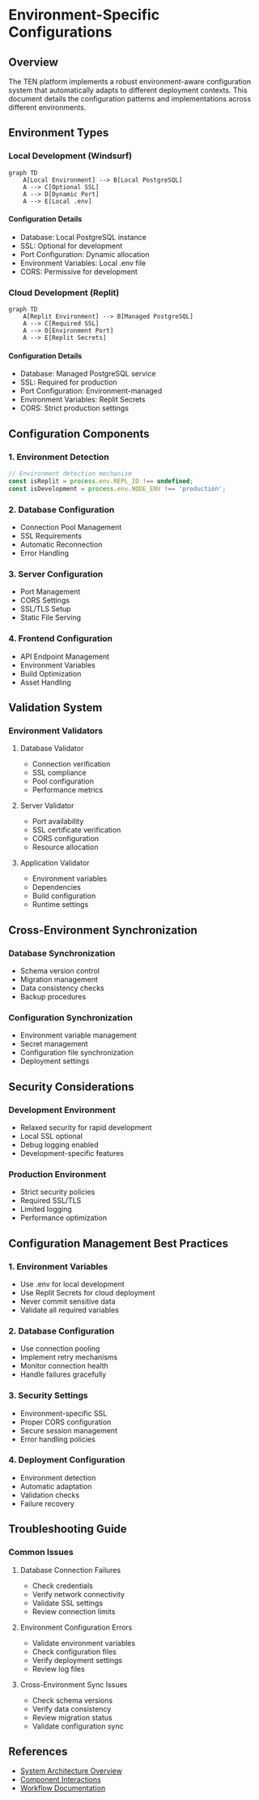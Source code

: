 # Environment-Specific Configurations

## Overview

The TEN platform implements a robust environment-aware configuration system that automatically adapts to different deployment contexts. This document details the configuration patterns and implementations across different environments.

## Environment Types

### Local Development (Windsurf)
```mermaid
graph TD
    A[Local Environment] --> B[Local PostgreSQL]
    A --> C[Optional SSL]
    A --> D[Dynamic Port]
    A --> E[Local .env]
```

#### Configuration Details
- Database: Local PostgreSQL instance
- SSL: Optional for development
- Port Configuration: Dynamic allocation
- Environment Variables: Local .env file
- CORS: Permissive for development

### Cloud Development (Replit)
```mermaid
graph TD
    A[Replit Environment] --> B[Managed PostgreSQL]
    A --> C[Required SSL]
    A --> D[Environment Port]
    A --> E[Replit Secrets]
```

#### Configuration Details
- Database: Managed PostgreSQL service
- SSL: Required for production
- Port Configuration: Environment-managed
- Environment Variables: Replit Secrets
- CORS: Strict production settings

## Configuration Components

### 1. Environment Detection
```typescript
// Environment detection mechanism
const isReplit = process.env.REPL_ID !== undefined;
const isDevelopment = process.env.NODE_ENV !== 'production';
```

### 2. Database Configuration
- Connection Pool Management
- SSL Requirements
- Automatic Reconnection
- Error Handling

### 3. Server Configuration
- Port Management
- CORS Settings
- SSL/TLS Setup
- Static File Serving

### 4. Frontend Configuration
- API Endpoint Management
- Environment Variables
- Build Optimization
- Asset Handling

## Validation System

### Environment Validators
1. Database Validator
   - Connection verification
   - SSL compliance
   - Pool configuration
   - Performance metrics

2. Server Validator
   - Port availability
   - SSL certificate verification
   - CORS configuration
   - Resource allocation

3. Application Validator
   - Environment variables
   - Dependencies
   - Build configuration
   - Runtime settings

## Cross-Environment Synchronization

### Database Synchronization
- Schema version control
- Migration management
- Data consistency checks
- Backup procedures

### Configuration Synchronization
- Environment variable management
- Secret management
- Configuration file synchronization
- Deployment settings

## Security Considerations

### Development Environment
- Relaxed security for rapid development
- Local SSL optional
- Debug logging enabled
- Development-specific features

### Production Environment
- Strict security policies
- Required SSL/TLS
- Limited logging
- Performance optimization

## Configuration Management Best Practices

### 1. Environment Variables
- Use .env for local development
- Use Replit Secrets for cloud deployment
- Never commit sensitive data
- Validate all required variables

### 2. Database Configuration
- Use connection pooling
- Implement retry mechanisms
- Monitor connection health
- Handle failures gracefully

### 3. Security Settings
- Environment-specific SSL
- Proper CORS configuration
- Secure session management
- Error handling policies

### 4. Deployment Configuration
- Environment detection
- Automatic adaptation
- Validation checks
- Failure recovery

## Troubleshooting Guide

### Common Issues
1. Database Connection Failures
   - Check credentials
   - Verify network connectivity
   - Validate SSL settings
   - Review connection limits

2. Environment Configuration Errors
   - Validate environment variables
   - Check configuration files
   - Verify deployment settings
   - Review log files

3. Cross-Environment Sync Issues
   - Check schema versions
   - Verify data consistency
   - Review migration status
   - Validate configuration sync

## References
- [System Architecture Overview](./system-architecture.md)
- [Component Interactions](./component-interactions.md)
- [Workflow Documentation](./workflow.md)
